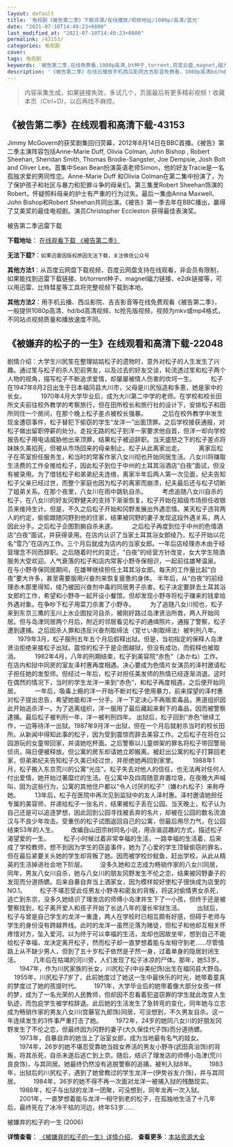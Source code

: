 ```yaml
---
layout: default
title: '电视剧《被告第二季》下载资源/在线播放/视频地址/1080p/高清/蓝光'
date: "2021-07-10T14:40:23+0800"
last_modified_at: "2021-07-10T14:40:23+0800"
permalink: /43153/
categories: 电视剧
cover:
tags: 电视剧
keywords: '被告第二季,在线免费看,1080p高清,bt种子,torrent,百度云盘,magnet,磁力链,迅雷下载资源'
description: '《被告第二季》在线云播放手机西瓜影院吉吉影音免费看，1080p高清bd/hd未删减完整版和tc抢先枪版，mkv/mp4格式，附带bt/torrent种子、magnet/磁力链、百度云盘、网盘资源迅雷下载链接'
---
```


>内容采集生成，如果链接失效，多试几个，页面最后有更多精彩视频！收藏本页（Ctrl+D)，以后再找不麻烦。


## 《被告第二季》在线观看和高清下载-43153

Jimmy McGovern的获奖剧集回归荧幕，2012年8月14日在BBC首播。《被告》第二季主演阵容包括Anne-Marie Duff, Olivia Colman, John Bishop , Robert Sheehan, Sheridan Smith, Thomas Brodie-Sangster, Joe Dempsie, Josh Bolt and Oliver Lee。首集中Sean Bean扮演英语老师Simon，他的好友Tracie是一名孤独求爱的男同性恋。Anne-Marie Duff 和Olivia Colman在第二集中扮演了，为了保护孩子和社区与暴力和犯罪斗争的母亲们。第三集里Robert Sheehan饰演的Robert，怀疑照料母亲的护士有严重的行为过失。最后一集由Anna Maxwell、John Bishop和Robert Sheehan共同出演。《被告》第一季去年在BBC播出，赢得了艾美奖的最佳电视剧。演员Christopher Eccleston 获得最佳表演奖。<br />


被告第二季迅雷下载

**下载地址**： [在线观看下载 《被告第二季》](https://www.993dy.com//vod-detail-id-8843.html) 


**无法下载?**：`如果迅雷因版权原因无法下载，关注微信公众号 `

**其他方法1**：从百度云网盘下载视频，百度云网盘支持在线观看，非会员有限制，如果能找到迅雷下载链接、bt/torrent种子、magnet磁力链接、e2dk链接等，可以用迅雷、比特彗星等工具将完整视频下载到本地。

**其他方法2**：用手机云播、西瓜影院、吉吉影音等在线免费观看《被告第二季》，一般提供1080p高清、hd/bd高清视频、tc抢先版视频，视频为mkv或mp4格式，不同站点视频质量和播放速度不同。


## 《被嫌弃的松子的一生》在线观看和高清下载-22048

剧情介绍：大学生川尻笙在整理姑姑松子的遗物时，意外对松子的人生发生了兴趣。通过笙与松子的杀人犯前男友，以及过去的好友交谈，轮流透过笙和松子两个人物的视角，描写松子不断追求爱情，却屡屡被情人伤害的坎坷一生。         松子在1947年8月2日出生于日本福冈县大川市，父母是川尻恒造和多恵，她是家中的长女。         1970年4月大学毕业后，成为大川第二中学的老师。在学校和校长田所文夫前往校外教学的考察旅行，但在田所校长和旅行社的设计下，安排松子和田所同住一个房间，在那个晚上松子差点被校长强暴。         之后在校外教学中发生现金遭窃事件，松子替犯下偷窃的学生“龙洋一”出面顶罪。之后学校接获通报，对松子做出留职停薪的处分。走投无路的松子到洋一家要求他自首，但洋一却向学校报告松子用电话威胁他出来顶罪，结果松子被迫辞职。当天盛怒之下的松子差点将妹妹久美掐死，但被从市场回来的母亲制止。松子从此离家出走。         离家后松子在茶室担任服务生，和当时的常客作家八女川彻也开始同居生活。八女川将赚取生活费的工作全推给松子，因此松子到位于中州的土耳其浴酒店“白夜”面试，但没有被录用。为了借钱松子和弟弟纪夫连络，离家半年后两人第一次见面，纪夫告知松子父亲已经过世，而整个家庭也因为松子的离家而崩溃，纪夫最后还与松子切断了姐弟关系。在那个夜里，八女川在雨中跳轨自杀。         考虑追随八女川自杀的松子，在八女川的好友冈野健夫的支持下渐渐恢复。松子开始在超级市场担任收银员来维持生计。但是，不久之后松子开始和冈野发展出外遇恋情。某天松子违背两人的约定，偷偷跟随冈野到他的住家，结果被冈野的妻子发现这段外遇关系，两人因此分手。之后松子企图割腕自杀未遂。         之后松子再度到位于中州的色情酒店“白夜”面试，并获得录用。在店内认识了当家土耳其浴女郎绫乃，松子开始以花名“雪乃”在店内工作。三个月后就成为店内的当家女郎。一年后店经理赤木由于经营理念不同而辞职。之后随着时代的变迁，“白夜”的经营方针改变，女大学生陪酒服务大受欢迎。人气衰落的松子和店内常客小野寺保相识，一起前往雄琴温泉。 在与小野寺保同居期间，在雄琴继续担任土耳其浴女郎。每天的工作量比起“白夜”要大许多，甚至需要服用兴奋剂来恢复疲惫的身体。 半年后，从“白夜”的前经理赤木那里得知，绫乃被因兴奋剂中毒的同居男子杀害。松子决定要辞去土耳其浴女郎的工作，希望和小野寺一起开设小餐馆。但却发现小野寺将松子赚来的钱拿给外遇对象。在争吵下松子用菜刀杀害了小野寺。         为了追随八女川彻也，松子来到东京三鹰的玉川上水企图投河自杀，被刚好路过岛津贤治所救，两人开始同居。但与岛津同居两个月后，附近的邻居看见松子的通缉照片，通报了警察，松子遭到逮捕。之后因杀人罪和违反兴奋剂取缔法（覚せい剤取缔法）被判刑八年。         1979年3月，松子服刑五年五个月后假释出狱。但是，当初指定的保释人岛津贤治拒绝来接松子出狱。震惊的松子于是企图越狱，但没有成功，而假释也被取消。         1982年4月，八年的刑期结束，松子到美容院“赤色”（あかね）工作。在店内和狱中同房的室友泽村惠再度相遇。决心要成为色情片女演员的泽村邀请松子担任她的发型师。但经过一年后，松子对担任美发师的热情已经逐渐消退。这时在偶然的情况下，当时的学生龙洋一来到“赤色”，和松子再度相遇，之后便开始同居。         一年后，吸毒上瘾的洋一开始不断对松子使用暴力，前来探望的泽村惠对松子提出忠告，希望她能和洋一分手。洋一下定决心不再贩卖毒品，黑道组织因此开始追杀洋一。为了逃离组织，洋一服用了最后藏起来剩下的毒品，因而被警察逮捕。最后松子被判刑一年，洋一被判刑四年。 出狱后，松子回到“赤色”继续工作，一边等待洋一出狱。1987年9月洋一出狱，但在一个月后就射杀当时的校长田所。从新闻中得知此事的松子，因为受到震惊而辞去美容工作。之后松子在将在公园游玩的女童带回家，并请她吃杯面。之后警察以儿童绑架的罪名将松子带回警局侦讯，隔日便被释放。但公寓的房东却请她立即搬离。被赶出公寓的松子打算回老家，但弟弟纪夫告知松子久美已经过世，并拒绝她再回到家里。         1988年1月，松子搬入东京荒川的公寓“光庄”。松子失去对他人的信任，也无法再对任何人付出爱情，她开始过著糜烂的生活。在公寓中及四周随意弃置垃圾，在夜晚大声喊叫，因为这些行为，公寓的其他住户都以“令人讨厌的松子”（嫌われ松子）来称呼她。         13年后，松子在医院中再次见到监狱中的友人泽村惠。泽村邀请她担任专属的美容师，并递给松子一张名片，结果被松子丢在公园。当天晚上，松子认为自己还是可以追逐梦想，因此回到公园寻找被丢弃的名片，却被在公园的数名流浪汉与不良少年攻击。受重伤的松子试图返回自己的公寓，但最后用尽力气，在公园结束53年的人生。   　　改编自山田宗树同名小说，用诙谐逗趣的方式，描述松子渴望爱的一生。   　　松子小时候过着非常幸福的生活，一路幸福的生活着，后来成了学校教师，想不到因为学生的窃盗事件，她为了心爱的学生顶替偷窃的罪名，但在最后紧要关头她的学生却背叛了她。因而被学校炒鱿鱼，赶出学校，从此从精英的生活掉进社会地下阶层。   　　没多久她和立志成为畅销作家的八女川同居，同年，男友八女川自杀，她与八女川的朋友冈野发生不伦之恋，结果被冈野妻子的发现而分道扬镳。后来自暴自弃当上酒家女，因为模样姣好使松子很快成为店里的NO.1。   　　松子不堪忍受此任男友小野寺和密友的背叛，将这对偷情男女杀死，逃亡到东京，没多久她结识了理发店的师傅小岛津并生下了一小孩，但终于还是被警察找到，松子离开爱人和孩子开始了长达八年的漫长牢狱生活。   　　出狱后，松子与曾是自己学生的龙洋一重逢，两人在学校时已相互颇有好感，但碍于老师与学生的身份没有跨越界线。此时的龙洋一虽然沦落为赌徒，但松子和他却互相关怀疼惜对方，坠入爱河。以为终于可以幸福的生活，龙却也因故坐牢，想到自己不能给松子幸福，龙决定离开松子，然而松子却一直梦想着能与龙相守到老……尽管情路上从不缺少男人，但到了五十岁松子依然是孑然一身，过着单身的隐居封闭生活。   　　几年后在枯竭的河川旁，人们发现了松子冰凉的尸体。那年，她53岁。   　　1947年，作为川尻家族的长女，川尻松子(中谷美纪饰)出生在福冈县大野岛。     1955年，川尻松子7岁了，此前她度过了她这一生中最快乐的时光，她带着童真的梦度过了她的孩提时代。 　　1971年，大学毕业后的她带着像大部分女孩一样的梦，成为了一名光荣的人民教师，但却因不忍看着犯盗窃罪的学生就此改变人生轨迹，而包庇学生被学校辞退。此后她的生活发生了急转弯的变化，同年她与立志成为畅销作家的男友八女川(宫藤官九郎饰)同居，可没想到，不久男友自杀。这一年连续发生的3件事严重打击了她。 　　1972年，24岁的她同八女川的好朋友冈野发生了不伦之恋，但最终因为冈野的妻子(大久保佳代子饰)而分道扬镳。 　　1973年，自暴自弃的她当上了浴室女郎，成为当地最有名气的妓女。 　　1974年，26岁的她不堪忍受靠她当妓女养活的男友小野寺(武田真治饰)的背叛，将其杀死，自杀未遂后逃亡到上京。随后，结识了理发店的师傅小岛津(荒川良良饰)，与其同居。她最终仍然没有逃脱警察的追捕，被判入狱8年。 　　1983年，出狱后的川尻松子，遇到了她曾教过的学生龙洋一(伊势谷友介饰)，并与其同居。 　　1984年，36岁的她不得不再一次面对龙洋一被捕入狱的残酷现实。 　　1988年，松子与出狱的龙洋一团聚，可没想到，同年龙再一次入狱。 　　2001年，一直梦想着能与龙洋一相守到老的松子，在孤独地生活了十几年后，最终死在了冰冷干枯的河边，终年53岁……


被嫌弃的松子的一生 (2006)

**详情查看**： [《被嫌弃的松子的一生》详情介绍](/movie/22048/)， **查看更多**：[本站资源大全](/movie/t/all/)

